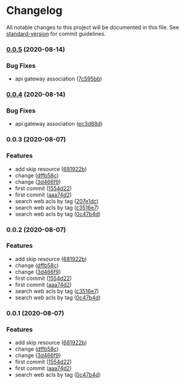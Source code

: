 # Changelog

All notable changes to this project will be documented in this file. See [standard-version](https://github.com/conventional-changelog/standard-version) for commit guidelines.

### [0.0.5](https://github.com/w4rlock/serverless-waf-association/compare/release-0.0.3...release-0.0.5) (2020-08-14)


### Bug Fixes

* api gateway association ([7c595bb](https://github.com/w4rlock/serverless-waf-association/commit/7c595bb62c822e0ba4c599fb616da1dac31a5df2))

### [0.0.4](https://github.com/w4rlock/serverless-waf-association/compare/release-0.0.3...release-0.0.4) (2020-08-14)


### Bug Fixes

* api gateway association ([ec3d88d](https://github.com/w4rlock/serverless-waf-association/commit/ec3d88d03ed5bc776ba3209483ebd8c8f45eb880))

### 0.0.3 (2020-08-07)


### Features

* add skip resource ([681922b](https://github.com/w4rlock/serverless-waf-association/commit/681922b46cab52e5405a7876ba85a2b8155395c3))
* change ([dffb58c](https://github.com/w4rlock/serverless-waf-association/commit/dffb58cc478aa197cc936d46926c085ad85c5834))
* change ([3d466f9](https://github.com/w4rlock/serverless-waf-association/commit/3d466f9e3723f343769e5a9fab36b51b044b5845))
* first commit ([1554d22](https://github.com/w4rlock/serverless-waf-association/commit/1554d22ef721b64928fd78e0538ae4567898bdb1))
* first commit ([aaa74d2](https://github.com/w4rlock/serverless-waf-association/commit/aaa74d2526bf96bbcfabdcf5679e49bde33787be))
* search web acls by tag ([207e1dc](https://github.com/w4rlock/serverless-waf-association/commit/207e1dcca06de461827892d2b8733f8a72da9cb5))
* search web acls by tag ([c3516e7](https://github.com/w4rlock/serverless-waf-association/commit/c3516e73d18897a58acb665aaf18f950f9bce870))
* search web acls by tag ([0c47b4d](https://github.com/w4rlock/serverless-waf-association/commit/0c47b4d20146581aa966cb7c6419d99c7ceb3ef6))

### 0.0.2 (2020-08-07)


### Features

* add skip resource ([681922b](https://github.com/w4rlock/serverless-waf-association/commit/681922b46cab52e5405a7876ba85a2b8155395c3))
* change ([dffb58c](https://github.com/w4rlock/serverless-waf-association/commit/dffb58cc478aa197cc936d46926c085ad85c5834))
* change ([3d466f9](https://github.com/w4rlock/serverless-waf-association/commit/3d466f9e3723f343769e5a9fab36b51b044b5845))
* first commit ([1554d22](https://github.com/w4rlock/serverless-waf-association/commit/1554d22ef721b64928fd78e0538ae4567898bdb1))
* first commit ([aaa74d2](https://github.com/w4rlock/serverless-waf-association/commit/aaa74d2526bf96bbcfabdcf5679e49bde33787be))
* search web acls by tag ([c3516e7](https://github.com/w4rlock/serverless-waf-association/commit/c3516e73d18897a58acb665aaf18f950f9bce870))
* search web acls by tag ([0c47b4d](https://github.com/w4rlock/serverless-waf-association/commit/0c47b4d20146581aa966cb7c6419d99c7ceb3ef6))

### 0.0.1 (2020-08-07)


### Features

* add skip resource ([681922b](https://github.com/w4rlock/serverless-waf-association/commit/681922b46cab52e5405a7876ba85a2b8155395c3))
* change ([dffb58c](https://github.com/w4rlock/serverless-waf-association/commit/dffb58cc478aa197cc936d46926c085ad85c5834))
* change ([3d466f9](https://github.com/w4rlock/serverless-waf-association/commit/3d466f9e3723f343769e5a9fab36b51b044b5845))
* first commit ([1554d22](https://github.com/w4rlock/serverless-waf-association/commit/1554d22ef721b64928fd78e0538ae4567898bdb1))
* first commit ([aaa74d2](https://github.com/w4rlock/serverless-waf-association/commit/aaa74d2526bf96bbcfabdcf5679e49bde33787be))
* search web acls by tag ([0c47b4d](https://github.com/w4rlock/serverless-waf-association/commit/0c47b4d20146581aa966cb7c6419d99c7ceb3ef6))
